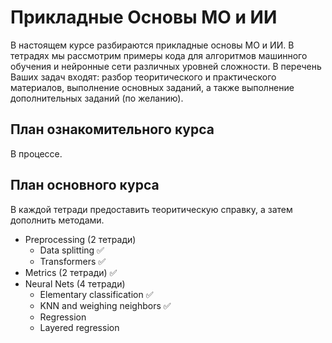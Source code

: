 # Прикладные Основы МО и ИИ

В настоящем курсе разбираются прикладные основы МО и ИИ. В тетрадях мы
рассмотрим примеры кода для алгоритмов машинного обучения и нейронные сети
различных уровней сложности. В перечень Ваших задач входят: разбор
теоритического и практического материалов, выполнение основных заданий, а также
выполнение дополнительных заданий (по желанию).

## План ознакомительного курса

В процессе.

## План основного курса

В каждой тетради предоставить теоритическую справку, а затем дополнить методами.

* Preprocessing (2 тетради)
  - Data splitting ✅
  - Transformers ✅
* Metrics (2 тетради) ✅
* Neural Nets (4 тетради)
  - Elementary classification ✅
  - KNN and weighing neighbors ✅
  - Regression
  - Layered regression
